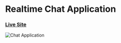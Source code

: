 # Realtime Chat Application

### [Live Site](https://real-estate-olive.vercel.app)

![Chat Application](<img src="https://cdn.sanity.io/images/7m1xime7/production/4…acabc39f37c71c1d6b7217bb9e6a92becafa-1280x800.png" alt="J" width="200"/>)